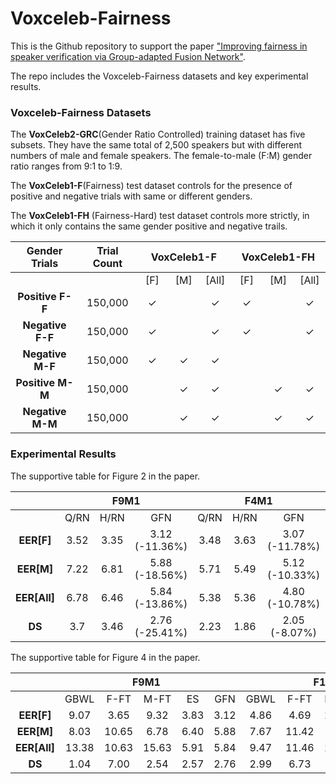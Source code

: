 # Voxceleb-Fairness

This is the Github repository to support the paper <a href="">"Improving fairness in speaker verification via Group-adapted Fusion Network"</a>.

The repo includes the Voxceleb-Fairness datasets and key experimental results.

### Voxceleb-Fairness Datasets

The <strong>VoxCeleb2-GRC</strong>(Gender Ratio Controlled) training dataset has five subsets. They have the same total of 2,500 speakers but with different numbers of male and female speakers. The female-to-male (F:M) gender ratio ranges from 9:1 to 1:9.

The <strong>VoxCeleb1-F</strong>(Fairness) test dataset controls for the presence of positive and negative trials with same or different genders.

The <strong>VoxCeleb1-FH</strong> (Fairness-Hard) test dataset controls more strictly, in which it only contains the same gender positive and negative trails.

<!-- 
<style type="text/css">
.tg {border-collapse:collapse;border-spacing:0;}
.tg td{border-color:black;border-style:solid;border-width:1px;font-family:Arial, sans-serif;font-size:14px; overflow:hidden;padding:10px 5px;word-break:normal;}
.tg th{border-color:black;border-style:solid;border-width:1px;font-family:Arial, sans-serif;font-size:14px;
  font-weight:normal;overflow:hidden;padding:10px 5px;word-break:normal;}
.tg .tg-fymr{border-color:inherit;font-weight:bold;text-align:center;vertical-align:top}
.tg .tg-0pky{border-color:inherit;text-align:center;vertical-align:top}
</style> -->

<table class="tg" style="width: 100%; text-align:center;" >
<thead>
  <tr>
    <th class="tg-fymr">Gender   Trials</th>
    <th class="tg-fymr">Trial Count</th>
    <th class="tg-fymr" colspan="3">VoxCeleb1-F </th>
    <th class="tg-fymr" colspan="3">VoxCeleb1-FH </th>
  </tr>
</thead>
<tbody>
  <tr>
    <td class="tg-0pky"></td>
    <td class="tg-0pky"></td>
    <td class="tg-fymr" style="width: 10%;">[F]</td>
    <td class="tg-fymr" style="width: 10%;">[M]</td>
    <td class="tg-fymr" style="width: 10%;">[All]</td>
    <td class="tg-fymr" style="width: 10%;">[F]</td>
    <td class="tg-fymr" style="width: 10%;">[M]</td>
    <td class="tg-fymr" style="width: 10%;">[All]</td>
  </tr>
  <tr>
    <td class="tg-fymr"><strong>Positive F-F</strong></td>
    <td class="tg-0pky">150,000</td>
    <td class="tg-0pky">✓</td>
    <td class="tg-0pky"></td>
    <td class="tg-0pky">✓</td>
    <td class="tg-0pky">✓</td>
    <td class="tg-0pky"></td>
    <td class="tg-0pky">✓</td>
  </tr>
  <tr>
    <td class="tg-fymr"><strong>Negative F-F</td>
    <td class="tg-0pky">150,000</td>
    <td class="tg-0pky">✓</td>
    <td class="tg-0pky"></td>
    <td class="tg-0pky">✓</td>
    <td class="tg-0pky">✓</td>
    <td class="tg-0pky"></td>
    <td class="tg-0pky">✓</td>
  </tr>
  <tr>
    <td class="tg-fymr"><strong>Negative M-F</td>
    <td class="tg-0pky">150,000</td>
    <td class="tg-0pky">✓</td>
    <td class="tg-0pky">✓</td>
    <td class="tg-0pky">✓</td>
    <td class="tg-0pky"></td>
    <td class="tg-0pky"></td>
    <td class="tg-0pky"></td>
  </tr>
  <tr>
    <td class="tg-fymr"><strong>Positive M-M</td>
    <td class="tg-0pky">150,000</td>
    <td class="tg-0pky"></td>
    <td class="tg-0pky">✓</td>
    <td class="tg-0pky">✓</td>
    <td class="tg-0pky"></td>
    <td class="tg-0pky">✓</td>
    <td class="tg-0pky">✓</td>
  </tr>
  <tr>
    <td class="tg-fymr"><strong>Negative M-M</td>
    <td class="tg-0pky">150,000</td>
    <td class="tg-0pky"></td>
    <td class="tg-0pky">✓</td>
    <td class="tg-0pky">✓</td>
    <td class="tg-0pky"></td>
    <td class="tg-0pky">✓</td>
    <td class="tg-0pky">✓</td>
  </tr>
</tbody>
</table>



### Experimental Results 


The supportive table for Figure 2 in the paper.

<!-- <style type="text/css">
.tg  {border-collapse:collapse;border-spacing:0;}
.tg td{border-color:black;border-style:solid;border-width:1px;font-family:Arial, sans-serif;font-size:14px;
  overflow:hidden;padding:10px 5px;word-break:normal;}
.tg th{border-color:black;border-style:solid;border-width:1px;font-family:Arial, sans-serif;font-size:14px;
  font-weight:normal;overflow:hidden;padding:10px 5px;word-break:normal;}
.tg .tg-bobw{font-weight:bold;text-align:center;vertical-align:bottom}
.tg .tg-8d8j{text-align:center;vertical-align:bottom}
</style> -->

<table class="tg" style="width: 100%; text-align:center;" >
<thead>
  <tr>
    <th class="tg-8d8j"></th>
    <th class="tg-bobw" colspan="3">F9M1</th>
    <th class="tg-bobw" colspan="3">F4M1</th>
    <th class="tg-bobw" colspan="3">F1M1</th>
    <th class="tg-bobw" colspan="3">F1M4</th>
    <th class="tg-bobw" colspan="3">F1M9</th>
  </tr>
</thead>
<tbody>
  <tr>
    <td class="tg-8d8j"></td>
    <td class="tg-8d8j">Q/RN</td>
    <td class="tg-8d8j">H/RN</td>
    <td class="tg-8d8j">GFN</td>
    <td class="tg-8d8j">Q/RN</td>
    <td class="tg-8d8j">H/RN</td>
    <td class="tg-8d8j">GFN</td>
    <td class="tg-8d8j">Q/RN</td>
    <td class="tg-8d8j">H/RN</td>
    <td class="tg-8d8j">GFN</td>
    <td class="tg-8d8j">Q/RN</td>
    <td class="tg-8d8j">H/RN</td>
    <td class="tg-8d8j">GFN</td>
    <td class="tg-8d8j">Q/RN</td>
    <td class="tg-8d8j">H/RN</td>
    <td class="tg-8d8j">GFN</td>
  </tr>
  <tr>
    <td class="tg-bobw"><strong>EER[F]</td>
    <td class="tg-8d8j">3.52</td>
    <td class="tg-8d8j">3.35</td>
    <td class="tg-8d8j">3.12<br>(-11.36%)</td>
    <td class="tg-8d8j">3.48</td>
    <td class="tg-8d8j">3.63</td>
    <td class="tg-8d8j">3.07 <br>(-11.78%)</td>
    <td class="tg-8d8j">4.15</td>
    <td class="tg-8d8j">3.8</td>
    <td class="tg-8d8j">3.65 <br>(-12.05%)</td>
    <td class="tg-8d8j">5.61</td>
    <td class="tg-8d8j">5.42</td>
    <td class="tg-8d8j">4.92 <br>(-12.30%)</td>
    <td class="tg-8d8j">6.51</td>
    <td class="tg-8d8j">6.25</td>
    <td class="tg-8d8j">5.53 <br>(-15.05%)</td>
  </tr>
  <tr>
    <td class="tg-bobw"><strong>EER[M]</td>
    <td class="tg-8d8j">7.22</td>
    <td class="tg-8d8j">6.81</td>
    <td class="tg-8d8j">5.88<br>(-18.56%)</td>
    <td class="tg-8d8j">5.71</td>
    <td class="tg-8d8j">5.49</td>
    <td class="tg-8d8j">5.12 <br>(-10.33%)</td>
    <td class="tg-8d8j">4.27</td>
    <td class="tg-8d8j">4.07</td>
    <td class="tg-8d8j">4.00 <br>(-6.32%)</td>
    <td class="tg-8d8j">3.9</td>
    <td class="tg-8d8j">3.65</td>
    <td class="tg-8d8j">3.82 <br>(-2.05%)</td>
    <td class="tg-8d8j">3.57</td>
    <td class="tg-8d8j">3.42</td>
    <td class="tg-8d8j">3.30 <br>(-7.56%)</td>
  </tr>
  <tr>
    <td class="tg-bobw"><strong>EER[All]</td>
    <td class="tg-8d8j">6.78</td>
    <td class="tg-8d8j">6.46</td>
    <td class="tg-8d8j">5.84 <br>(-13.86%)</td>
    <td class="tg-8d8j">5.38</td>
    <td class="tg-8d8j">5.36</td>
    <td class="tg-8d8j">4.80 <br>(-10.78%)</td>
    <td class="tg-8d8j">4.98</td>
    <td class="tg-8d8j">4.65</td>
    <td class="tg-8d8j">4.42 <br>(-11.24%)</td>
    <td class="tg-8d8j">6.33</td>
    <td class="tg-8d8j">5.84</td>
    <td class="tg-8d8j">5.04 <br>(-20.38%)</td>
    <td class="tg-8d8j">7.11</td>
    <td class="tg-8d8j">7.15</td>
    <td class="tg-8d8j">5.08 <br>(-28.55%)</td>
  </tr>
  <tr>
    <td class="tg-bobw"><strong>DS</td>
    <td class="tg-8d8j">3.7</td>
    <td class="tg-8d8j">3.46</td>
    <td class="tg-8d8j">2.76 <br>(-25.41%)</td>
    <td class="tg-8d8j">2.23</td>
    <td class="tg-8d8j">1.86</td>
    <td class="tg-8d8j">2.05 <br>(-8.07%)</td>
    <td class="tg-8d8j">0.12</td>
    <td class="tg-8d8j">0.27</td>
    <td class="tg-8d8j">0.35 <br>(191.67%)</td>
    <td class="tg-8d8j">1.71</td>
    <td class="tg-8d8j">1.77</td>
    <td class="tg-8d8j">1.10 <br>(-35.67%)</td>
    <td class="tg-8d8j">2.94</td>
    <td class="tg-8d8j">2.83</td>
    <td class="tg-8d8j">2.23 <br>(-24.15%)</td>
  </tr>
</tbody>
</table>

The supportive table for Figure 4 in the paper.

<!-- <style type="text/css">
.tg  {border-collapse:collapse;border-spacing:0;}
.tg td{border-color:black;border-style:solid;border-width:1px;font-family:Arial, sans-serif;font-size:14px;
  overflow:hidden;padding:10px 5px;word-break:normal;}
.tg th{border-color:black;border-style:solid;border-width:1px;font-family:Arial, sans-serif;font-size:14px;
  font-weight:normal;overflow:hidden;padding:10px 5px;word-break:normal;}
.tg .tg-cly1{text-align:left;vertical-align:middle}
.tg .tg-wa1i{font-weight:bold;text-align:center;vertical-align:middle}
.tg .tg-nrix{text-align:center;vertical-align:middle}
.tg .tg-amwm{font-weight:bold;text-align:center;vertical-align:top}
</style> -->

<table class="tg" style="width: 100%; text-align:center;" >
<thead>
  <tr>
    <th class="tg-wa1i"></th>
    <th class="tg-wa1i" colspan="5">F9M1&nbsp;&nbsp;&nbsp;</th>
    <th class="tg-wa1i" colspan="5">F1M1&nbsp;&nbsp;&nbsp;</th>
    <th class="tg-wa1i" colspan="5">F1M9&nbsp;&nbsp;&nbsp;</th>
  </tr>
</thead>
<tbody>
  <tr>
    <td class="tg-cly1"></td>
    <td class="tg-nrix">GBWL</td>
    <td class="tg-nrix">F-FT</td>
    <td class="tg-nrix">M-FT</td>
    <td class="tg-nrix">ES</td>
    <td class="tg-amwm">GFN</td>
    <td class="tg-nrix">GBWL</td>
    <td class="tg-nrix">F-FT</td>
    <td class="tg-nrix">M-FT</td>
    <td class="tg-nrix">ES</td>
    <td class="tg-amwm">GFN</td>
    <td class="tg-nrix">GBWL</td>
    <td class="tg-nrix">F-FT</td>
    <td class="tg-nrix">M-FT</td>
    <td class="tg-nrix">ES</td>
    <td class="tg-amwm">GFN</td>
  </tr>
  <tr>
    <td class="tg-cly1"><strong>EER[F]</td>
    <td class="tg-nrix">9.07</td>
    <td class="tg-nrix">3.65</td>
    <td class="tg-nrix">9.32</td>
    <td class="tg-nrix">3.83</td>
    <td class="tg-amwm">3.12</td>
    <td class="tg-nrix">4.86</td>
    <td class="tg-nrix">4.69</td>
    <td class="tg-nrix">12.34</td>
    <td class="tg-nrix">4.51</td>
    <td class="tg-amwm">3.65</td>
    <td class="tg-nrix">6.95</td>
    <td class="tg-nrix">6.12</td>
    <td class="tg-nrix">12.25</td>
    <td class="tg-nrix">6.48</td>
    <td class="tg-amwm">5.53</td>
  </tr>
  <tr>
    <td class="tg-cly1"><strong>EER[M]</td>
    <td class="tg-nrix">8.03</td>
    <td class="tg-nrix">10.65</td>
    <td class="tg-nrix">6.78</td>
    <td class="tg-nrix">6.40</td>
    <td class="tg-amwm">5.88</td>
    <td class="tg-nrix">7.67</td>
    <td class="tg-nrix">11.42</td>
    <td class="tg-nrix">5.81</td>
    <td class="tg-nrix">4.64</td>
    <td class="tg-amwm">4.00</td>
    <td class="tg-nrix">8.95</td>
    <td class="tg-nrix">8.83</td>
    <td class="tg-nrix">4.12</td>
    <td class="tg-nrix">3.63</td>
    <td class="tg-amwm">3.30</td>
  </tr>
  <tr>
    <td class="tg-cly1"><strong>EER[All]</td>
    <td class="tg-nrix">13.38</td>
    <td class="tg-nrix">10.63</td>
    <td class="tg-nrix">15.63</td>
    <td class="tg-nrix">5.91</td>
    <td class="tg-amwm">5.84</td>
    <td class="tg-nrix">9.47</td>
    <td class="tg-nrix">11.46</td>
    <td class="tg-nrix">15.39</td>
    <td class="tg-nrix">5.47</td>
    <td class="tg-amwm">4.42</td>
    <td class="tg-nrix">9.88</td>
    <td class="tg-nrix">12.13</td>
    <td class="tg-nrix">13.42</td>
    <td class="tg-nrix">6.14</td>
    <td class="tg-amwm">5.08</td>
  </tr>
  <tr>
    <td class="tg-cly1"><strong>DS</td>
    <td class="tg-nrix">1.04</td>
    <td class="tg-nrix">7.00</td>
    <td class="tg-nrix">2.54</td>
    <td class="tg-nrix">2.57</td>
    <td class="tg-amwm">2.76</td>
    <td class="tg-nrix">2.99</td>
    <td class="tg-nrix">6.73</td>
    <td class="tg-nrix">7.16</td>
    <td class="tg-nrix">0.31</td>
    <td class="tg-amwm">0.35</td>
    <td class="tg-nrix">2.00</td>
    <td class="tg-nrix">2.71</td>
    <td class="tg-nrix">8.13</td>
    <td class="tg-nrix">2.85</td>
    <td class="tg-amwm">2.23</td>
  </tr>
</tbody>
</table>